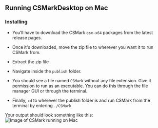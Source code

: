 ## Running CSMarkDesktop on Mac

### Installing
* You'll have to download the CSMark ``osx-x64`` packages from the latest release pages.
* Once it's downloaded, move the zip file to wherever you want it to run CSMark from.
* Extract the zip file
* Navigate inside the ``publish`` folder.
* You should see a file named ``CSMark`` without any file extension. Give it permission to run as an executable. You can do this through the file manager GUI or through the terminal.

* Finally, ``cd`` to wherever the publish folder is and run CSMark from the terminal  by entering ``./CSMark``

Your output should look something like this:
![Image of CSMark running on Mac](https://github.com/CSMarkBenchmark/CSMark/blob/master/assets/CSMarkOnMac.png)
